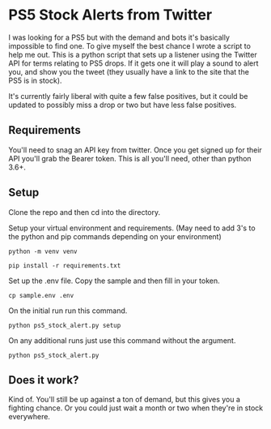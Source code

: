 # PS5 Stock Alerts from Twitter

I was looking for a PS5 but with the demand and bots it's basically impossible to find one. To give myself the best chance I wrote a script to help me out. This is a python script that sets up a listener using the Twitter API for terms relating to PS5 drops. If it gets one it will play a sound to alert you, and show you the tweet (they usually have a link to the site that the PS5 is in stock).

It's currently fairly liberal with quite a few false positives, but it could be updated to possibly miss a drop or two but have less false positives.

## Requirements

You'll need to snag an API key from twitter. Once you get signed up for their API you'll grab the Bearer token. This is all you'll need, other than python 3.6+.

## Setup

Clone the repo and then cd into the directory.

Setup your virtual environment and requirements. (May need to add 3's to the python and pip commands depending on your environment)

`python -m venv venv`

`pip install -r requirements.txt`

Set up the .env file. Copy the sample and then fill in your token.

`cp sample.env .env`

On the initial run run this command.

`python ps5_stock_alert.py setup`

On any additional runs just use this command without the argument.

`python ps5_stock_alert.py`

## Does it work?

Kind of. You'll still be up against a ton of demand, but this gives you a fighting chance. Or you could just wait a month or two when they're in stock everywhere.